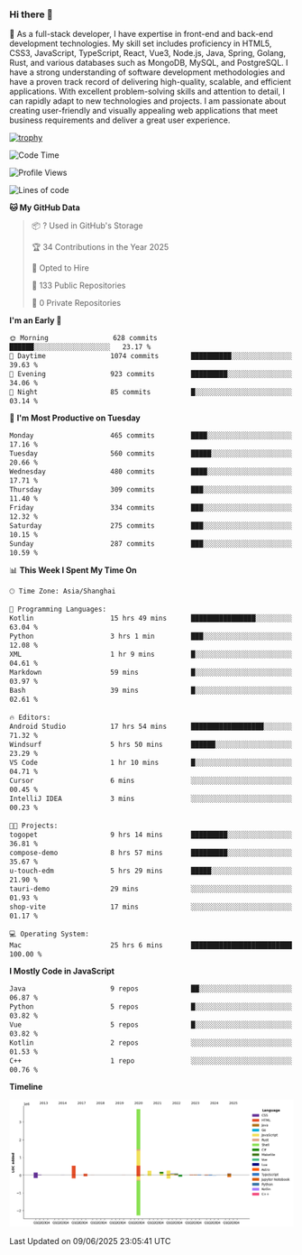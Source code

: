 ### Hi there 👋

🌱 As a full-stack developer, I have expertise in front-end and back-end development technologies. My skill set includes proficiency in HTML5, CSS3, JavaScript, TypeScript, React, Vue3, Node.js, Java, Spring, Golang, Rust, and various databases such as MongoDB, MySQL, and PostgreSQL. I have a strong understanding of software development methodologies and have a proven track record of delivering high-quality, scalable, and efficient applications. With excellent problem-solving skills and attention to detail, I can rapidly adapt to new technologies and projects. I am passionate about creating user-friendly and visually appealing web applications that meet business requirements and deliver a great user experience.

[![trophy](https://github-profile-trophy.vercel.app/?username=elton&rank=SECRET,SSS,SS,S,AAA,AA,A&theme=onedark&no-frame=true&margin-w=10)](https://github.com/ryo-ma/github-profile-trophy)

<!--START_SECTION:waka-->
![Code Time](http://img.shields.io/badge/Code%20Time-1%2C695%20hrs%2037%20mins-blue)

![Profile Views](http://img.shields.io/badge/Profile%20Views-0-blue)

![Lines of code](https://img.shields.io/badge/From%20Hello%20World%20I%27ve%20Written-5.7%20million%20lines%20of%20code-blue)

**🐱 My GitHub Data** 

> 📦 ? Used in GitHub's Storage 
 > 
> 🏆 34 Contributions in the Year 2025
 > 
> 💼 Opted to Hire
 > 
> 📜 133 Public Repositories 
 > 
> 🔑 0 Private Repositories 
 > 
**I'm an Early 🐤** 

```text
🌞 Morning                628 commits         ██████░░░░░░░░░░░░░░░░░░░   23.17 % 
🌆 Daytime                1074 commits        ██████████░░░░░░░░░░░░░░░   39.63 % 
🌃 Evening                923 commits         █████████░░░░░░░░░░░░░░░░   34.06 % 
🌙 Night                  85 commits          █░░░░░░░░░░░░░░░░░░░░░░░░   03.14 % 
```
📅 **I'm Most Productive on Tuesday** 

```text
Monday                   465 commits         ████░░░░░░░░░░░░░░░░░░░░░   17.16 % 
Tuesday                  560 commits         █████░░░░░░░░░░░░░░░░░░░░   20.66 % 
Wednesday                480 commits         ████░░░░░░░░░░░░░░░░░░░░░   17.71 % 
Thursday                 309 commits         ███░░░░░░░░░░░░░░░░░░░░░░   11.40 % 
Friday                   334 commits         ███░░░░░░░░░░░░░░░░░░░░░░   12.32 % 
Saturday                 275 commits         ███░░░░░░░░░░░░░░░░░░░░░░   10.15 % 
Sunday                   287 commits         ███░░░░░░░░░░░░░░░░░░░░░░   10.59 % 
```


📊 **This Week I Spent My Time On** 

```text
🕑︎ Time Zone: Asia/Shanghai

💬 Programming Languages: 
Kotlin                   15 hrs 49 mins      ████████████████░░░░░░░░░   63.04 % 
Python                   3 hrs 1 min         ███░░░░░░░░░░░░░░░░░░░░░░   12.08 % 
XML                      1 hr 9 mins         █░░░░░░░░░░░░░░░░░░░░░░░░   04.61 % 
Markdown                 59 mins             █░░░░░░░░░░░░░░░░░░░░░░░░   03.97 % 
Bash                     39 mins             █░░░░░░░░░░░░░░░░░░░░░░░░   02.61 % 

🔥 Editors: 
Android Studio           17 hrs 54 mins      ██████████████████░░░░░░░   71.32 % 
Windsurf                 5 hrs 50 mins       ██████░░░░░░░░░░░░░░░░░░░   23.29 % 
VS Code                  1 hr 10 mins        █░░░░░░░░░░░░░░░░░░░░░░░░   04.71 % 
Cursor                   6 mins              ░░░░░░░░░░░░░░░░░░░░░░░░░   00.45 % 
IntelliJ IDEA            3 mins              ░░░░░░░░░░░░░░░░░░░░░░░░░   00.23 % 

🐱‍💻 Projects: 
togopet                  9 hrs 14 mins       █████████░░░░░░░░░░░░░░░░   36.81 % 
compose-demo             8 hrs 57 mins       █████████░░░░░░░░░░░░░░░░   35.67 % 
u-touch-edm              5 hrs 29 mins       █████░░░░░░░░░░░░░░░░░░░░   21.90 % 
tauri-demo               29 mins             ░░░░░░░░░░░░░░░░░░░░░░░░░   01.93 % 
shop-vite                17 mins             ░░░░░░░░░░░░░░░░░░░░░░░░░   01.17 % 

💻 Operating System: 
Mac                      25 hrs 6 mins       █████████████████████████   100.00 % 
```

**I Mostly Code in JavaScript** 

```text
Java                     9 repos             ██░░░░░░░░░░░░░░░░░░░░░░░   06.87 % 
Python                   5 repos             █░░░░░░░░░░░░░░░░░░░░░░░░   03.82 % 
Vue                      5 repos             █░░░░░░░░░░░░░░░░░░░░░░░░   03.82 % 
Kotlin                   2 repos             ░░░░░░░░░░░░░░░░░░░░░░░░░   01.53 % 
C++                      1 repo              ░░░░░░░░░░░░░░░░░░░░░░░░░   00.76 % 
```



**Timeline**

![Lines of Code chart](https://raw.githubusercontent.com/elton/elton/main/assets/bar_graph.png)


 Last Updated on 09/06/2025 23:05:41 UTC
<!--END_SECTION:waka-->

<!--
**elton/elton** is a ✨ _special_ ✨ repository because its `README.md` (this file) appears on your GitHub profile.

Here are some ideas to get you started:

- 🔭 I’m currently working on ...
- 🌱 I’m currently learning ...
- 👯 I’m looking to collaborate on ...
- 🤔 I’m looking for help with ...
- 💬 Ask me about ...
- 📫 How to reach me: ...
- 😄 Pronouns: ...
- ⚡ Fun fact: ...
-->
